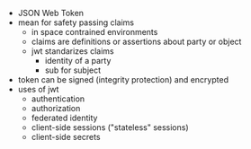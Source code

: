 - JSON Web Token
- mean for safety passing claims
  - in space contrained environments
  - claims are definitions or assertions about party or object
  - jwt standarizes claims
    - identity of a party
    - sub for subject
- token can be signed (integrity protection) and encrypted
- uses of jwt
  - authentication
  - authorization
  - federated identity
  - client-side sessions ("stateless" sessions)
  - client-side secrets

